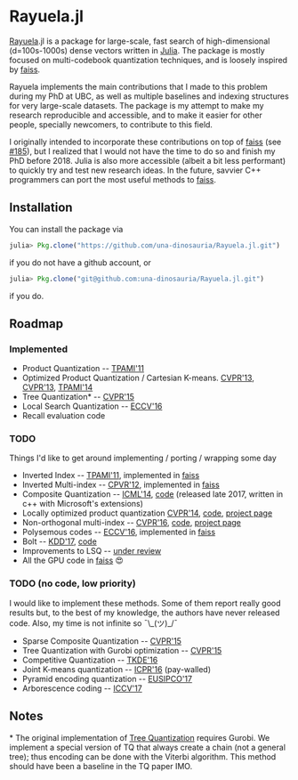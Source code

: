 # Rayuela.jl

[Rayuela](https://en.wikipedia.org/wiki/Hopscotch#Rayuela).jl is a package for
large-scale, fast search of high-dimensional (d=100s-1000s) dense vectors
written in [Julia](https://github.com/JuliaLang/julia).
The package is mostly focused on multi-codebook quantization techniques, and is
loosely inspired by [faiss](https://github.com/facebookresearch/faiss).

Rayuela implements the main contributions that I made to this problem during my
PhD at UBC, as well as multiple baselines and indexing structures for very
large-scale datasets. The package is my attempt to make my research reproducible
and accessible, and to make it easier for other people, specially newcomers, to
contribute to this field.

I originally intended to incorporate these contributions on top of [faiss](https://github.com/facebookresearch/faiss)
(see [#185](https://github.com/facebookresearch/faiss/issues/185)), but I realized that
I would not have the time to do so and finish my PhD before 2018. Julia is also
more accessible (albeit a bit less performant) to quickly try and test new
research ideas. In the future, savvier C++ programmers can port the most useful methods to [faiss](https://github.com/facebookresearch/faiss).

## Installation

You can install the package via

```julia
julia> Pkg.clone("https://github.com/una-dinosauria/Rayuela.jl.git")
```

if you do not have a github account, or

```julia
julia> Pkg.clone("git@github.com:una-dinosauria/Rayuela.jl.git")
```

if you do.

## Roadmap

### Implemented
- Product Quantization -- [TPAMI'11](https://hal.archives-ouvertes.fr/file/index/docid/514462/filename/paper_hal.pdf)
- Optimized Product Quantization / Cartesian K-means. [CVPR'13](http://www.cv-foundation.org/openaccess/content_cvpr_2013/papers/Norouzi_Cartesian_K-Means_2013_CVPR_paper.pdf), [CVPR'13](http://www.cv-foundation.org/openaccess/content_cvpr_2013/papers/Ge_Optimized_Product_Quantization_2013_CVPR_paper.pdf), [TPAMI'14](https://www.microsoft.com/en-us/research/wp-content/uploads/2013/11/pami13opq.pdf)
- Tree Quantization* -- [CVPR'15](http://www.cv-foundation.org/openaccess/content_cvpr_2015/papers/Babenko_Tree_Quantization_for_2015_CVPR_paper.pdf)
- Local Search Quantization -- [ECCV'16](https://www.cs.ubc.ca/~julm/papers/eccv16.pdf)
- Recall evaluation code

### TODO
Things I'd like to get around implementing / porting / wrapping some day
- Inverted Index -- [TPAMI'11](https://hal.archives-ouvertes.fr/file/index/docid/514462/filename/paper_hal.pdf), implemented in [faiss](https://github.com/facebookresearch/faiss)
- Inverted Multi-index -- [CPVR'12](https://pdfs.semanticscholar.org/5bfb/5a42483e9b7051fab5e972a3b4627a8d6a76.pdf), implemented in [faiss](https://github.com/facebookresearch/faiss)
- Composite Quantization -- [ICML'14](https://pdfs.semanticscholar.org/eb18/329fe6466f36b0dbacd00e405c8f8618e1cf.pdf), [code](https://github.com/hellozting/CompositeQuantization) (released late 2017, written in c++ with Microsoft's extensions)
- Locally optimized product quantization [CVPR'14](http://image.ntua.gr/iva/files/lopq.pdf), [code](https://github.com/yahoo/lopq), [project page](http://image.ntua.gr/iva/research/lopq/)
- Non-orthogonal multi-index --
 [CVPR'16](http://www.cv-foundation.org/openaccess/content_cvpr_2016/papers/Babenko_Efficient_Indexing_of_CVPR_2016_paper.pdf), [code](https://github.com/arbabenko/GNOIMI), [project page](http://sites.skoltech.ru/compvision/noimi/)
- Polysemous codes -- [ECCV'16](https://arxiv.org/pdf/1609.01882.pdf), implemented in [faiss](https://github.com/facebookresearch/faiss)
- Bolt -- [KDD'17](https://pdfs.semanticscholar.org/edae/41dc0b511cd0455388c9fd0720a086078cc6.pdf), [code](https://github.com/dblalock/bolt)
- Improvements to LSQ -- [under review]()
- All the GPU code in [faiss](https://github.com/facebookresearch/faiss/tree/master/gpu) :heart_eyes:

### TODO (no code, low priority)
I would like to implement these methods. Some of them report really good results but, to the best of my knowledge, the authors have never released code. Also, my time is not infinite so ¯\\\_(ツ)\_/¯

- Sparse Composite Quantization -- [CVPR'15](http://www.cv-foundation.org/openaccess/content_cvpr_2015/papers/Zhang_Sparse_Composite_Quantization_2015_CVPR_paper.pdf)
- Tree Quantization with Gurobi optimization -- [CVPR'15](http://www.cv-foundation.org/openaccess/content_cvpr_2015/papers/Babenko_Tree_Quantization_for_2015_CVPR_paper.pdf)
- Competitive Quantization -- [TKDE'16](https://www.researchgate.net/profile/Serkan_Kiranyaz/publication/306046688_Competitive_Quantization_for_Approximate_Nearest_Neighbor_Search/links/57bd58bb08ae6c703bc64909.pdf)
- Joint K-means quantization -- [ICPR'16](http://ieeexplore.ieee.org/document/7900200/#full-text-section) (pay-walled)
- Pyramid encoding quantization -- [EUSIPCO'17](http://www.eurasip.org/Proceedings/Eusipco/Eusipco2017/papers/1570339946.pdf)
- Arborescence coding -- [ICCV'17](http://sites.skoltech.ru/app/data/uploads/sites/25/2017/08/AnnArbor_ICCV17.pdf)

## Notes
\* The original implementation of [Tree Quantization](http://www.cv-foundation.org/openaccess/content_cvpr_2015/papers/Babenko_Tree_Quantization_for_2015_CVPR_paper.pdf)
requires Gurobi. We implement a special version of TQ that always create a chain
(not a general tree); thus encoding can be done with the Viterbi algorithm.
This method should have been a baseline in the TQ paper IMO.
